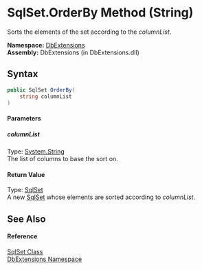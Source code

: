 SqlSet.OrderBy Method (String)
==============================
Sorts the elements of the set according to the *columnList*.

**Namespace:** [DbExtensions][1]  
**Assembly:** DbExtensions (in DbExtensions.dll)

Syntax
------

```csharp
public SqlSet OrderBy(
	string columnList
)
```

#### Parameters

##### *columnList*
Type: [System.String][2]  
The list of columns to base the sort on.

#### Return Value
Type: [SqlSet][3]  
A new [SqlSet][3] whose elements are sorted according to *columnList*.

See Also
--------

#### Reference
[SqlSet Class][3]  
[DbExtensions Namespace][1]  

[1]: ../README.md
[2]: http://msdn.microsoft.com/en-us/library/s1wwdcbf
[3]: README.md